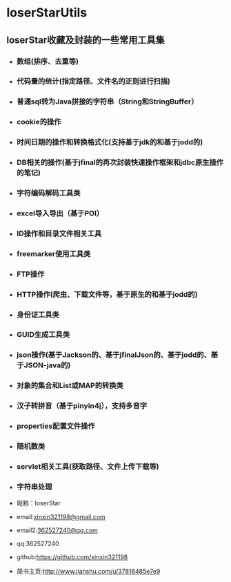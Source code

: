 # loserStarUtils
## loserStar收藏及封装的一些常用工具集
* ### 数组(排序、去重等)
* ### 代码量的统计(指定路径、文件名的正则进行扫描)
* ### 普通sql转为Java拼接的字符串（String和StringBuffer）
* ### cookie的操作
* ### 时间日期的操作和转换格式化(支持基于jdk的和基于jodd的)
* ### DB相关的操作(基于jfinal的再次封装快速操作框架和jdbc原生操作的笔记)
* ### 字符编码解码工具类
* ### excel导入导出（基于POI）
* ### ID操作和目录文件相关工具
* ### freemarker使用工具类
* ### FTP操作
* ### HTTP操作(爬虫、下载文件等，基于原生的和基于jodd的)
* ### 身份证工具类
* ### GUID生成工具类
* ### json操作(基于Jackson的、基于jfinalJson的、基于jodd的、基于JSON-java的)
* ### 对象的集合和List或MAP的转换类
* ### 汉子转拼音（基于pinyin4j），支持多音字
* ### properties配置文件操作
* ### 随机数类
* ### servlet相关工具(获取路径、文件上传下载等)
* ### 字符串处理

* 昵称：loserStar<br/>
* email:xinxin321198@gmail.com<br/>
* email2:362527240@qq.com<br/>
* qq:362527240<br/>
* github:https://github.com/xinxin321198<br/>
* 简书主页:http://www.jianshu.com/u/37816485e7e9<br/>